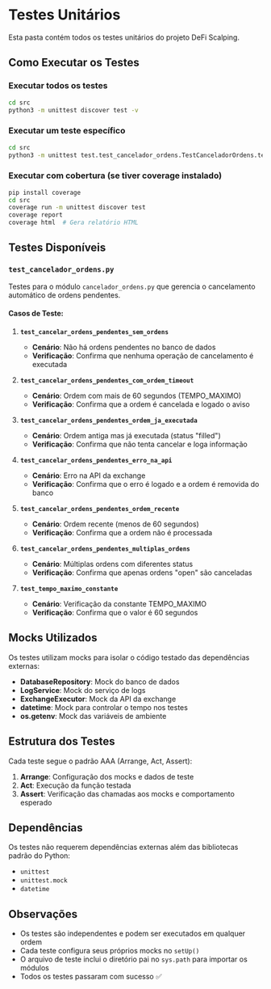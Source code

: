# Testes Unitários

Esta pasta contém todos os testes unitários do projeto DeFi Scalping.

## Como Executar os Testes

### Executar todos os testes
```bash
cd src
python3 -m unittest discover test -v
```

### Executar um teste específico
```bash
cd src
python3 -m unittest test.test_cancelador_ordens.TestCanceladorOrdens.test_cancelar_ordens_pendentes_sem_ordens -v
```

### Executar com cobertura (se tiver coverage instalado)
```bash
pip install coverage
cd src
coverage run -m unittest discover test
coverage report
coverage html  # Gera relatório HTML
```

## Testes Disponíveis

### `test_cancelador_ordens.py`
Testes para o módulo `cancelador_ordens.py` que gerencia o cancelamento automático de ordens pendentes.

#### Casos de Teste:

1. **`test_cancelar_ordens_pendentes_sem_ordens`**
   - **Cenário**: Não há ordens pendentes no banco de dados
   - **Verificação**: Confirma que nenhuma operação de cancelamento é executada

2. **`test_cancelar_ordens_pendentes_com_ordem_timeout`**
   - **Cenário**: Ordem com mais de 60 segundos (TEMPO_MAXIMO)
   - **Verificação**: Confirma que a ordem é cancelada e logado o aviso

3. **`test_cancelar_ordens_pendentes_ordem_ja_executada`**
   - **Cenário**: Ordem antiga mas já executada (status "filled")
   - **Verificação**: Confirma que não tenta cancelar e loga informação

4. **`test_cancelar_ordens_pendentes_erro_na_api`**
   - **Cenário**: Erro na API da exchange
   - **Verificação**: Confirma que o erro é logado e a ordem é removida do banco

5. **`test_cancelar_ordens_pendentes_ordem_recente`**
   - **Cenário**: Ordem recente (menos de 60 segundos)
   - **Verificação**: Confirma que a ordem não é processada

6. **`test_cancelar_ordens_pendentes_multiplas_ordens`**
   - **Cenário**: Múltiplas ordens com diferentes status
   - **Verificação**: Confirma que apenas ordens "open" são canceladas

7. **`test_tempo_maximo_constante`**
   - **Cenário**: Verificação da constante TEMPO_MAXIMO
   - **Verificação**: Confirma que o valor é 60 segundos

## Mocks Utilizados

Os testes utilizam mocks para isolar o código testado das dependências externas:

- **DatabaseRepository**: Mock do banco de dados
- **LogService**: Mock do serviço de logs
- **ExchangeExecutor**: Mock da API da exchange
- **datetime**: Mock para controlar o tempo nos testes
- **os.getenv**: Mock das variáveis de ambiente

## Estrutura dos Testes

Cada teste segue o padrão AAA (Arrange, Act, Assert):

1. **Arrange**: Configuração dos mocks e dados de teste
2. **Act**: Execução da função testada
3. **Assert**: Verificação das chamadas aos mocks e comportamento esperado

## Dependências

Os testes não requerem dependências externas além das bibliotecas padrão do Python:
- `unittest`
- `unittest.mock`
- `datetime`

## Observações

- Os testes são independentes e podem ser executados em qualquer ordem
- Cada teste configura seus próprios mocks no `setUp()`
- O arquivo de teste inclui o diretório pai no `sys.path` para importar os módulos
- Todos os testes passaram com sucesso ✅ 
